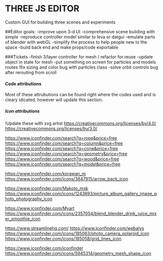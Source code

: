 # THREE JS EDITOR

Custom GUI for building three scenes and experiments

##Editor
goals: 
  -improve upon 3-d UI
  -comprehensive scene building with simple
  -reproduce controller model similar to leva or datgui
  -emulate parts of blender with webGL
  -simplify the process to help people new to the space
  -build back end and make props/code exportable

###Tickets
  -finish 3/layer controller for mesh / refactor for reuse
  -update object in state for mesh
  -put something on screen for particles and models routes
    !fix sizing and color bug with particles class
  -solve orbit controls bug after rerouting from scroll


#### Code attributions
  Most of these attrubutions can be found right where the codes used and is cleary idicated, 
  however will update this section.


##### Icon attributions
  !Update these with svg artist
https://creativecommons.org/licenses/by/4.0/
https://creativecommons.org/licenses/by/3.0/

https://www.iconfinder.com/search?q=rope&price=free
https://www.iconfinder.com/search?q=column&price=free
https://www.iconfinder.com/search?q=cone&price=free
https://www.iconfinder.com/search?q=geometry&price=free
https://www.iconfinder.com/search?q=wood&price=free
https://www.iconfinder.com/search?q=model&price=free




https://www.iconfinder.com/korawan_m
https://www.iconfinder.com/icons/3847915/arrow_back_icon

https://www.iconfinder.com/Makoto_msk
https://www.iconfinder.com/icons/1243693/picture_album_gallery_image_photo_photography_icon

https://www.iconfinder.com/Myart
https://www.iconfinder.com/icons/2357054/blend_blender_drink_juice_mixer_smoothie_icon

https://www.streamlinehq.com/
https://www.iconfinder.com/webalys
https://www.iconfinder.com/icons/185063/photo_camera_polaroid_icon
https://www.iconfinder.com/icons/185058/grid_lines_icon

https://www.iconfinder.com/iconfinder
https://www.iconfinder.com/icons/5945314/geometry_mesh_shape_icon


